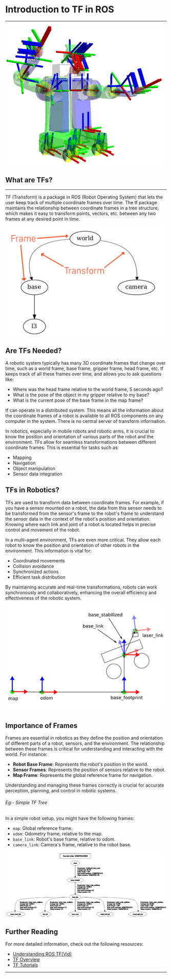 # Introduction to TF in ROS
---
<p align="center">
    <img src="media/frames2.png" alt="Image" style="display: block; margin: 0 auto;">
</p>

## What are TFs?
---
TF (Transform) is a package in ROS (Robot Operating System) that lets the user keep track of multiple coordinate frames over time. The tf package maintains the relationship between coordinate frames in a tree structure, which makes it easy to transform points, vectors, etc. between any two frames at any desired point in time.

<p align="center">
    <img src="media/tfandframes.png" alt="Image" style="display: block; margin: 0 auto;">
</p>

## Are TFs Needed?

A robotic system typically has many 3D coordinate frames that change over time, such as a world frame, base frame, gripper frame, head frame, etc. tf keeps track of all these frames over time, and allows you to ask questions like:

- Where was the head frame relative to the world frame, 5 seconds ago?
- What is the pose of the object in my gripper relative to my base?
- What is the current pose of the base frame in the map frame? 

tf can operate in a distributed system. This means all the information about the coordinate frames of a robot is available to all ROS components on any computer in the system. There is no central server of transform information. 

In robotics, especially in mobile robots and robotic arms, it is crucial to know the position and orientation of various parts of the robot and the environment. TFs allow for seamless transformations between different coordinate frames. This is essential for tasks such as:

- Mapping
- Navigation
- Object manipulation
- Sensor data integration

## TFs in Robotics?

TFs are used to transform data between coordinate frames. For example, if you have a sensor mounted on a robot, the data from this sensor needs to be transformed from the sensor's frame to the robot's frame to understand the sensor data in the context of the robot's position and orientation. Knowing where each link and joint of a robot is located helps in precise control and movement of the robot.

In a multi-agent environment, TFs are even more critical. They allow each robot to know the position and orientation of other robots in the environment. This information is vital for:

- Coordinated movements
- Collision avoidance
- Synchronized actions
- Efficient task distribution

By maintaining accurate and real-time transformations, robots can work synchronously and collaboratively, enhancing the overall efficiency and effectiveness of the robotic system.
<div style="background-color: white; display: inline-block; padding: 10px;">
    <p align="center">
        <img src="media/coordsystems_img.png" alt="Image" style="display: block; margin: 0 auto;">
    </p>
</div>

## Importance of Frames

Frames are essential in robotics as they define the position and orientation of different parts of a robot, sensors, and the environment. The relationship between these frames is critical for understanding and interacting with the world. For instance:

- **Robot Base Frame**: Represents the robot's position in the world.
- **Sensor Frames**: Represents the position of sensors relative to the robot.
- **Map Frame**: Represents the global reference frame for navigation.

Understanding and managing these frames correctly is crucial for accurate perception, planning, and control in robotic systems.


###### Eg:- Simple TF Tree

In a simple robot setup, you might have the following frames:
- `map`: Global reference frame.
- `odom`: Odometry frame, relative to the map.
- `base_link`: Robot's base frame, relative to odom.
- `camera_link`: Camera's frame, relative to the robot base.

<p align="center">
    <img src="media/tftree.png" alt="Image" style="display: block; margin: 0 auto;">
</p>

## Further Reading

For more detailed information, check out the following resources:
- [Understanding ROS TF(Vid)](https://www.youtube.com/watch?v=_t4HZ8r_qFM)
- [TF Overview](http://wiki.ros.org/tf)
- [TF Tutorials](http://wiki.ros.org/tf/Tutorials)

---


